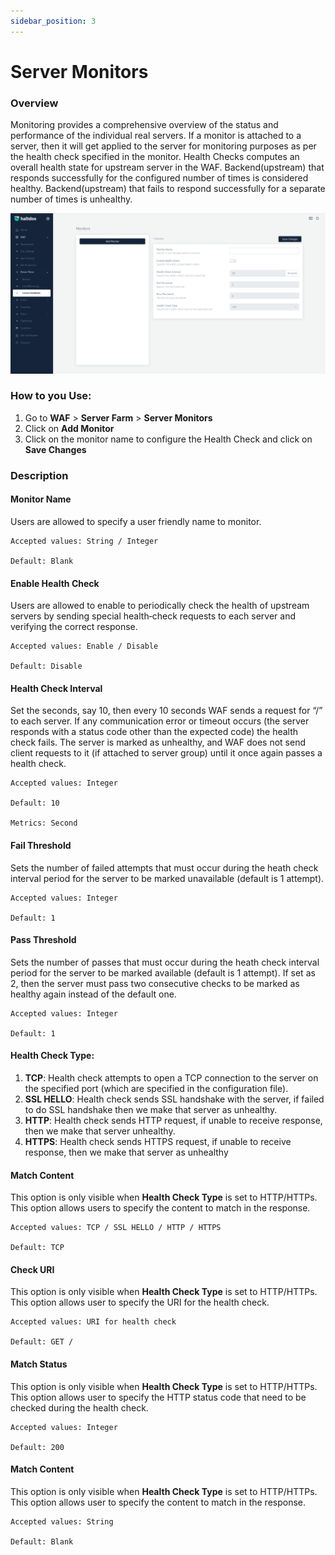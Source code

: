 ```yaml
---
sidebar_position: 3
---
```


# Server Monitors

### Overview
Monitoring provides a comprehensive overview of the status and performance of the individual real servers. If a monitor is attached to a server, then it will get applied to the server for monitoring purposes as per the health check specified in the monitor. Health Checks computes an overall health state for upstream server in the WAF. Backend(upstream) that responds successfully for the configured number of times is considered healthy. Backend(upstream) that fails to respond successfully for a separate number of times is unhealthy.

![Monitors](/img/ce-waf/docs/monitor2.png)

### How to you Use:

1. Go to **WAF** > **Server Farm** > **Server Monitors**
2. Click on **Add Monitor**
3. Click on the monitor name to configure the Health Check and click on **Save Changes**

### Description

#### Monitor Name 
Users are allowed to specify a user friendly name to monitor.

    Accepted values: String / Integer

    Default: Blank  

#### Enable Health Check
Users are allowed to enable to periodically check the health of upstream servers by sending special health‑check requests to each server and verifying the correct response.

    Accepted values: Enable / Disable 

    Default: Disable  

#### Health Check Interval
Set the seconds, say 10, then every 10 seconds WAF sends a request for “/” to each server. If any communication error or timeout occurs (the server responds with a status code other than the expected code) the health check fails. The server is marked as unhealthy, and WAF does not send client requests to it (if attached to server group) until it once again passes a health check.

    Accepted values: Integer 

    Default: 10  

    Metrics: Second

#### Fail Threshold
Sets the number of failed attempts that must occur during the heath check interval period for the server to be marked unavailable (default is 1 attempt).
  
    Accepted values: Integer 

    Default: 1  

#### Pass Threshold 
Sets the number of passes that must occur during the heath check interval period for the server to be marked available (default is 1 attempt). If set as 2, then the server must pass two consecutive checks to be marked as healthy again instead of the default one.

    Accepted values: Integer 

    Default: 1  

#### Health Check Type:
1. **TCP**: 
Health check attempts to open a TCP connection to the server on the specified port (which are specified in the configuration file).
2.  **SSL HELLO**:
Health check sends SSL handshake with the server, if failed to do SSL handshake then we make that server as unhealthy.
3.  **HTTP**: 
Health check sends HTTP request, if unable to receive response, then we make that server unhealthy.
4.  **HTTPS**: 
Health check sends HTTPS request, if unable to receive response, then we make that server as unhealthy

#### Match Content
This option is only visible when **Health Check Type** is set to HTTP/HTTPs. This option allows users to specify the content to match in the response.

    Accepted values: TCP / SSL HELLO / HTTP / HTTPS

    Default: TCP

#### Check URI
This option is only visible when **Health Check Type** is set to HTTP/HTTPs. This option allows user to specify the URI for the health check.

    Accepted values: URI for health check

    Default: GET /

####  Match Status
This option is only visible when **Health Check Type** is set to HTTP/HTTPs. This option allows user to specify the HTTP status code that need to be checked during the health check.

    Accepted values: Integer

    Default: 200

####  Match Content
This option is only visible when **Health Check Type** is set to HTTP/HTTPs. This option allows user to specify the content to match in the response.

    Accepted values: String

    Default: Blank

